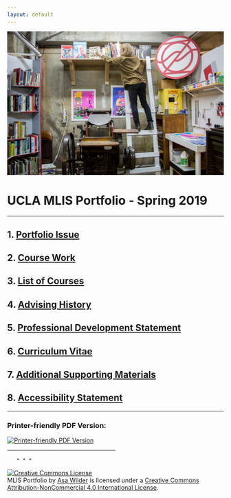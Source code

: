 ```yaml
---
layout: default
---
```


<img src="self.png" alt="An individual stands on a ladder reaching for a book on a book shelf above a large letter press machine surrounded by other bookshelves and printing equipment">


# UCLA MLIS Portfolio - Spring 2019
* * *


## 1. [Portfolio Issue](IssueStatement.md) 
## 2. [Course Work](./CourseWork.md)
## 3. [List of Courses](./courselisttest.md) 
## 4. [Advising History](./advisinghistory.md)
## 5. [Professional Development Statement](./ProfessionalDevelopment.md)
## 6. [Curriculum Vitae](./CV.pdf) 
## 7. [Additional Supporting Materials](./support.md)
## 8. [Accessibility Statement](./accessibility.md)


* * *
### Printer-friendly PDF Version:

 <a href="./PrinterFriendly.pdf">
  <img src="./Cover.png" alt="Printer-friendly PDF Version" style="width:250px">
</a> 

 <hr width="50%" align="center">
        
        

       * * * 
        
        
                
        
<a rel="license" href="http://creativecommons.org/licenses/by-nc/4.0/"><img alt="Creative Commons License" style="border-width:0" src="https://i.creativecommons.org/l/by-nc/4.0/80x15.png" /></a><br /><span xmlns:dct="http://purl.org/dc/terms/" property="dct:title">MLIS Portfolio</span> by <a xmlns:cc="http://creativecommons.org/ns#" href="https://asawilder.github.io/MLIS_Portfolio/" property="cc:attributionName" rel="cc:attributionURL">Asa Wilder</a> is licensed under a <a rel="license" href="http://creativecommons.org/licenses/by-nc/4.0/">Creative Commons Attribution-NonCommercial 4.0 International License</a>.
